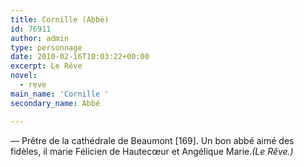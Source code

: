 ```yaml
---
title: Cornille (Abbé)
id: 76911
author: admin
type: personnage
date: 2010-02-16T10:03:22+00:00
excerpt: Le Rêve
novel:
  - reve
main_name: 'Cornille '
secondary_name: Abbé

---
```

— Prêtre de la cathédrale de Beaumont [169]. Un bon abbé aimé des fidèles, il marie Félicien de Hautecœur et Angélique Marie._(Le Rêve.)_